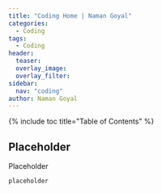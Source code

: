 ```yaml
---
title: "Coding Home | Naman Goyal"
categories:
  - Coding
tags:
  - Coding
header:
  teaser: 
  overlay_image: 
  overlay_filter: 
sidebar:
  nav: "coding"
author: Naman Goyal
---
```


{% include toc title="Table of Contents" %}

## Placeholder
Placeholder

```python
placeholder
```
